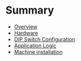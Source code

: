 <!--
SPDX-FileCopyrightText: © 2023 Jinwoo Park (pmnxis@gmail.com)

SPDX-License-Identifier: MIT OR Apache-2.0
-->

# Summary

- [Overview](./overview.md)
- [Hardware](./hardware.md)
- [DIP Switch Configuration](./dip_switch.md)
- [Application Logic](./application.md)
- [Machine installation](./installation.md)